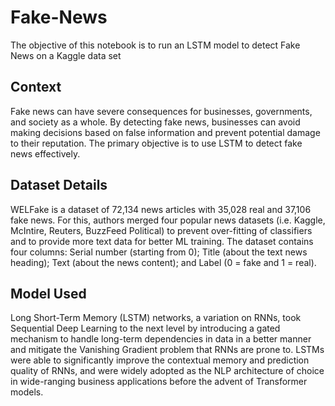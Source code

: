 # Fake-News
The objective of this notebook is to run an LSTM model to detect Fake News on a Kaggle data set


## Context
Fake news can have severe consequences for businesses, governments, and society as a whole. By detecting fake news, businesses can avoid making decisions based on false information and prevent potential damage to their reputation.
The primary objective is to use LSTM to detect fake news effectively. 

## Dataset Details
WELFake is a dataset of 72,134 news articles with 35,028 real and 37,106 fake news. For this, authors merged four popular news datasets (i.e. Kaggle, McIntire, Reuters, BuzzFeed Political) to prevent over-fitting of classifiers and to provide more text data for better ML training.
The dataset contains four columns: Serial number (starting from 0); Title (about the text news heading); Text (about the news content); and Label (0 = fake and 1 = real).


## Model Used 
Long Short-Term Memory (LSTM) networks, a variation on RNNs, took Sequential Deep Learning to the next level by introducing a gated mechanism to handle long-term dependencies in data in a better manner and mitigate the Vanishing Gradient problem that RNNs are prone to. LSTMs were able to significantly improve the contextual memory and prediction quality of RNNs, and were widely adopted as the NLP architecture of choice in wide-ranging business applications before the advent of Transformer models.
